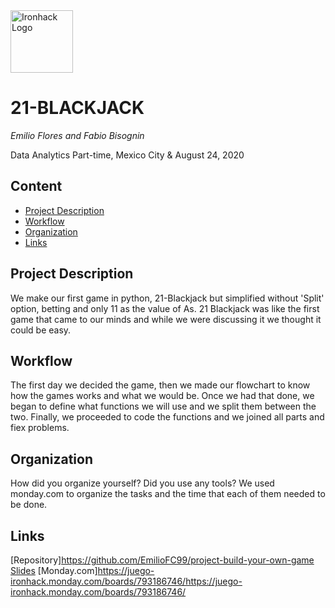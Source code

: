 <img src="https://bit.ly/2VnXWr2" alt="Ironhack Logo" width="100"/>

# 21-BLACKJACK
*Emilio Flores and Fabio Bisognin*

Data Analytics Part-time, Mexico City & August 24, 2020

## Content
- [Project Description](#project-description)
- [Workflow](#workflow)
- [Organization](#organization)
- [Links](#links)

<a name="project-description"></a>

## Project Description
We make our first game in python, 21-Blackjack but simplified without 'Split' option, betting and only 11 as the value of As.
21 Blackjack was like the first game that came to our minds and while we were discussing it we thought it could be easy.

<a name="workflow"></a>

## Workflow
The first day we decided the game, then we made our flowchart to know how the games works and what we would be. 
Once we had that done, we began to define what functions we will use and we split them between the two. Finally, we proceeded to code the functions and we joined all parts and fiex problems.

<a name="organization"></a>

## Organization
How did you organize yourself? Did you use any tools?
We used monday.com to organize the tasks and the time that each of them needed to be done.
<a name="links"></a>

## Links
[Repository]https://github.com/EmilioFC99/project-build-your-own-game  
[Slides](https://slides.com/)
[Monday.com]https://juego-ironhack.monday.com/boards/793186746/https://juego-ironhack.monday.com/boards/793186746/ 
